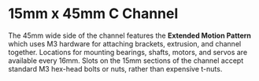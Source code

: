 # 15mm x 45mm C Channel

The 45mm wide side of the channel features the **Extended Motion Pattern** which uses M3 hardware for attaching brackets, extrusion, and channel together. Locations for mounting bearings, shafts, motors, and servos are available every 16mm. Slots on the 15mm sections of the channel accept standard M3 hex-head bolts or nuts, rather than expensive t-nuts.
